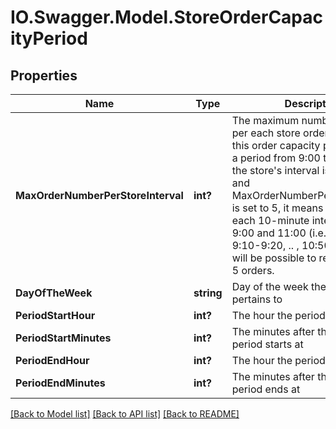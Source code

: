 # IO.Swagger.Model.StoreOrderCapacityPeriod
## Properties

Name | Type | Description | Notes
------------ | ------------- | ------------- | -------------
**MaxOrderNumberPerStoreInterval** | **int?** | The maximum number of orders per each store order interval in this order capacity period.  E.g. for a period from 9:00 till 11:00, if the store&#39;s interval is 10 minutes, and MaxOrderNumberPerStoreInterval is set to 5,  it means that within each 10-minute interval between 9:00 and 11:00 (i.e. 9:00-9:10, 9:10-9:20, .. , 10:50-11:00) it will be possible to  request at most 5 orders. | [optional] 
**DayOfTheWeek** | **string** | Day of the week the period pertains to | [optional] 
**PeriodStartHour** | **int?** | The hour the period starts at | [optional] 
**PeriodStartMinutes** | **int?** | The minutes after the hour the period starts at | [optional] 
**PeriodEndHour** | **int?** | The hour the period ends at | [optional] 
**PeriodEndMinutes** | **int?** | The minutes after the hour the period ends at | [optional] 

[[Back to Model list]](../README.md#documentation-for-models) [[Back to API list]](../README.md#documentation-for-api-endpoints) [[Back to README]](../README.md)

